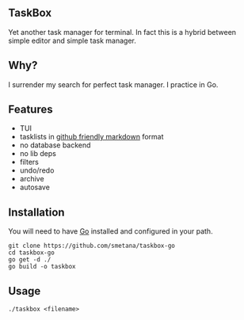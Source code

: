 ## TaskBox

Yet another task manager for terminal. In fact this is a hybrid between
simple editor and simple task manager.

## Why?

I surrender my search for perfect task manager. I practice in Go.

## Features

  * TUI
  * tasklists in [github friendly markdown](TODO.md) format
  * no database backend
  * no lib deps
  * filters
  * undo/redo
  * archive
  * autosave

## Installation

You will need to have [Go](https://golang.org) installed and configured
in your path.

```
git clone https://github.com/smetana/taskbox-go
cd taskbox-go
go get -d ./
go build -o taskbox
```

## Usage
```
./taskbox <filename>
```
